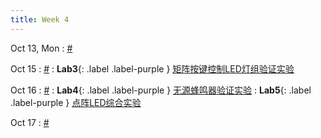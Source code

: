 ```yaml
---
title: Week 4
---
```


Oct 13, Mon
: [#](#)

Oct 15
: [#](#)
: **Lab3**{: .label .label-purple } [矩阵按键控制LED灯组验证实验](../labs/lab3-矩阵按键控制LED灯组.pdf)

Oct 16
: [#](#)
: **Lab4**{: .label .label-purple } [无源蜂鸣器验证实验](../labs/lab4-无源蜂鸣器.pdf)
: **Lab5**{: .label .label-purple } [点阵LED综合实验](../labs/lab5-点阵LED.pdf)

Oct 17
: [#](#)
